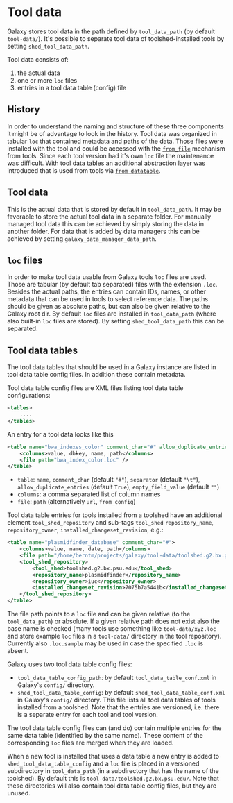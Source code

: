 # Tool data

Galaxy stores tool data in the path defined by `tool_data_path` (by default `tool-data/`).
It's possible to separate tool data of toolshed-installed tools by setting `shed_tool_data_path`.

Tool data consists of:

1. the actual data
2. one or more `loc` files
3. entries in a tool data table (config) file


## History

In order to understand the naming and structure of these three components it might be of advantage
to look in the history. Tool data was organized in tabular `loc` that contained metadata and paths
of the data. Those files were installed with the tool and could be accessed with the
[`from_file`](https://docs.galaxyproject.org/en/master/dev/schema.html#from-file) mechanism from tools.
Since each tool version had it's own `loc` file the maintenance was difficult. With tool data tables
an additional abstraction layer was introduced that is used from tools via
[`from_datatable`](https://docs.galaxyproject.org/en/master/dev/schema.html#from-data-table).

## Tool data

This is the actual data that is stored by default in `tool_data_path`. It may be favorable to store the
actual tool data in a separate folder. For manually managed tool data this can be achieved by simply
storing the data in another folder. For data that is added by data managers this can be achieved by
setting `galaxy_data_manager_data_path`.

## `loc` files

In order to make tool data usable from Galaxy tools `loc` files are used. 
Those are tabular (by default tab separated) files with the extension `.loc`.
Besides the actual paths, the entries can contain IDs, names, or other metadata
that can be used in tools to select reference data. The paths should be given as absolute paths,
but can also be given relative to the Galaxy root dir.
By default `loc` files are installed in `tool_data_path` (where also built-in `loc` files
are stored). By setting `shed_tool_data_path` this can be separated.

## Tool data tables

The tool data tables that should be used in a Galaxy instance are listed
in tool data table config files. In addition these contain metadata.

Tool data table config files are XML files listing tool data table configurations:

```xml
<tables>
    ....
</tables>
```

An entry for a tool data looks like this

```xml
<table name="bwa_indexes_color" comment_char="#" allow_duplicate_entries="False">
    <columns>value, dbkey, name, path</columns>
    <file path="bwa_index_color.loc" />
</table>
```

- `table`: `name`, `comment_char` (default `"#"`), `separator` (default `"\t"`), `allow_duplicate_entries` (default `True`), `empty_field_value` (default `""`)
- `columns`: a comma separated list of column names
- `file`: `path` (alternatively `url`, `from_config`)

Tool data table entries for tools installed from a toolshed have an additional
element `tool_shed_repository` and sub-tags `tool_shed`
`repository_name`, `repository_owner`, `installed_changeset_revision`, e.g.:

```xml
<table name="plasmidfinder_database" comment_char="#">
    <columns>value, name, date, path</columns>
    <file path="/home/berntm/projects/galaxy/tool-data/toolshed.g2.bx.psu.edu/repos/iuc/plasmidfinder/7075b7a5441b/plasmidfinder_database.loc.sample"/>
    <tool_shed_repository>
        <tool_shed>toolshed.g2.bx.psu.edu</tool_shed>
        <repository_name>plasmidfinder</repository_name>
        <repository_owner>iuc</repository_owner>
        <installed_changeset_revision>7075b7a5441b</installed_changeset_revision>
    </tool_shed_repository>
</table>
```

The file path points to a `loc` file and can be given relative (to the
`tool_data_path`) or absolute. If a given relative path does not exist also the
base name is checked (many tools use something like `tool-data/xyz.loc` and
store example `loc` files in a `tool-data/` directory in the tool repository).
Currently also `.loc.sample` may be used in case the specified `.loc` is absent.

Galaxy uses two tool data table config files:

- `tool_data_table_config_path`: by default `tool_data_table_conf.xml` in Galaxy's `config/` directory.
- `shed_tool_data_table_config`: by default `shed_tool_data_table_conf.xml` in
Galaxy's `config/` directory. This file lists all tool data tables of tools
installed from a toolshed. Note that the entries are versioned, i.e. there is a
separate entry for each tool and tool version.

The tool data table config files can (and do) contain multiple entries for the same data table
(identified by the same name). These content of the corresponding `loc` files are merged when
they are loaded.

When a new tool is installed that uses a data table a new entry is added to
`shed_tool_data_table_config` and a `loc` file is placed in a versioned
subdirectory in `tool_data_path` (in a subdirectory that has the name of the
toolshed). By default this is `tool-data/toolshed.g2.bx.psu.edu/`. Note that
these directories will also contain tool data table config files, but they are unused.
